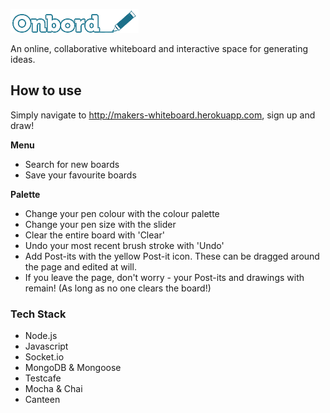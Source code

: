 ![Onbord](https://github.com/ilarne/team-whiteboard/blob/master/public/images/onbord-logo.png "Onbord")

An online, collaborative whiteboard and interactive space for generating ideas.

## How to use

Simply navigate to http://makers-whiteboard.herokuapp.com, sign up and draw!

**Menu**
- Search for new boards
- Save your favourite boards 

**Palette**
- Change your pen colour with the colour palette
- Change your pen size with the slider
- Clear the entire board with 'Clear'
- Undo your most recent brush stroke with 'Undo'
- Add Post-its with the yellow Post-it icon. These can be dragged around the page and edited at will.
- If you leave the page, don't worry - your Post-its and drawings with remain! (As long as no one clears the board!)

### Tech Stack
 
 - Node.js
 - Javascript
 - Socket.io
 - MongoDB & Mongoose
 - Testcafe
 - Mocha & Chai
 - Canteen
